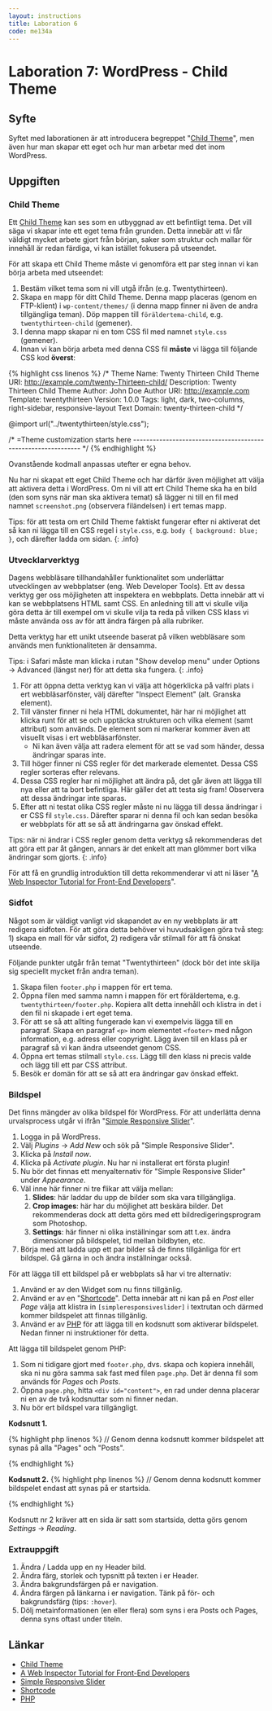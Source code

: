 ```yaml
---
layout: instructions
title: Laboration 6
code: me134a
---
```


# Laboration 7: WordPress - Child Theme

## Syfte

Syftet med laborationen är att introducera begreppet "[Child Theme][childtheme]", men även hur man skapar ett eget och hur man arbetar med det inom WordPress.

## Uppgiften

### Child Theme

Ett [Child Theme][childtheme] kan ses som en utbyggnad av ett befintligt tema. Det vill säga vi skapar inte ett eget tema från grunden. Detta innebär att vi får väldigt mycket arbete gjort från början, saker som struktur och mallar för innehåll är redan färdiga, vi kan istället fokusera på utseendet.

För att skapa ett Child Theme måste vi genomföra ett par steg innan vi kan börja arbeta med utseendet:

1. Bestäm vilket tema som ni vill utgå ifrån (e.g. Twentythirteen).
2. Skapa en mapp för ditt Child Theme. Denna mapp placeras (genom en FTP-klient) i `wp-content/themes/` (i denna mapp finner ni även de andra tillgängliga teman). Döp mappen till `föräldertema-child`, e.g. `twentythirteen-child` (gemener).
3. I denna mapp skapar ni en tom CSS fil med namnet `style.css` (gemener).
4. Innan vi kan börja arbeta med denna CSS fil __måste__ vi lägga till följande CSS kod __överst__:

{% highlight css linenos %}
/*
 Theme Name:   Twenty Thirteen Child
 Theme URI:    http://example.com/twenty-Thirteen-child/
 Description:  Twenty Thirteen Child Theme
 Author:       John Doe
 Author URI:   http://example.com
 Template:     twentythirteen
 Version:      1.0.0
 Tags:         light, dark, two-columns, right-sidebar, responsive-layout
 Text Domain:  twenty-thirteen-child
*/

@import url("../twentythirteen/style.css");

/* =Theme customization starts here
-------------------------------------------------------------- */
{% endhighlight %}

Ovanstående kodmall anpassas utefter er egna behov.

Nu har ni skapat ett eget Child Theme och har därför även möjlighet att välja att aktivera detta i WordPress. Om ni vill att ert Child Theme ska ha en bild (den som syns när man ska aktivera temat) så lägger ni till en fil med namnet `screenshot.png` (observera filändelsen) i ert temas mapp.

Tips: för att testa om ert Child Theme faktiskt fungerar efter ni aktiverat det så kan ni lägga till en CSS regel i `style.css`, e.g. `body { background: blue; }`, och därefter ladda om sidan.
{: .info}

### Utvecklarverktyg

Dagens webbläsare tillhandahåller funktionalitet som underlättar utvecklingen av webbplatser (eng. Web Developer Tools). Ett av dessa verktyg ger oss möjligheten att inspektera en webbplats. Detta innebär att vi kan se webbplatsens HTML samt CSS. En anledning till att vi skulle vilja göra detta är till exempel om vi skulle vilja ta reda på vilken CSS klass vi måste använda oss av för att ändra färgen på alla rubriker.

Detta verktyg har ett unikt utseende baserat på vilken webbläsare som används men funktionaliteten är densamma.

Tips: i Safari måste man klicka i rutan "Show develop menu" under Options -> Advanced (längst ner) för att detta ska fungera.
{: .info}

1. För att öppna detta verktyg kan vi välja att högerklicka på valfri plats i ert webbläsarfönster, välj därefter "Inspect Element" (alt. Granska element).
2. Till vänster finner ni hela HTML dokumentet, här har ni möjlighet att klicka runt för att se och upptäcka strukturen och vilka element (samt attribut) som används. De element som ni markerar kommer även att visuellt visas i ert webbläsarfönster.
    - Ni kan även välja att radera element för att se vad som händer, dessa ändringar sparas inte.
3. Till höger finner ni CSS regler för det markerade elementet. Dessa CSS regler sorteras efter relevans.
4. Dessa CSS regler har ni möjlighet att ändra på, det går även att lägga till nya eller att ta bort befintliga. Här gäller det att testa sig fram! Observera att dessa ändringar inte sparas.
5. Efter att ni testat olika CSS regler måste ni nu lägga till dessa ändringar i er CSS fil `style.css`. Därefter sparar ni denna fil och kan sedan besöka er webbplats för att se så att ändringarna gav önskad effekt.

Tips: när ni ändrar i CSS regler genom detta verktyg så rekommenderas det att göra ett par åt gången, annars är det enkelt att man glömmer bort vilka ändringar som gjorts.
{: .info}

För att få en grundlig introduktion till detta rekommenderar vi att ni läser "[A Web Inspector Tutorial for Front-End Developers][tutorial]".

### Sidfot

Något som är väldigt vanligt vid skapandet av en ny webbplats är att redigera sidfoten. För att göra detta behöver vi huvudsakligen göra två steg: 1) skapa en mall för vår sidfot, 2) redigera vår stilmall för att få önskat utseende.

Följande punkter utgår från temat "Twentythirteen" (dock bör det inte skilja sig speciellt mycket från andra teman).

1. Skapa filen `footer.php` i mappen för ert tema.
2. Öppna filen med samma namn i mappen för ert föräldertema, e.g. `twentythirteen/footer.php`. Kopiera allt detta innehåll och klistra in det i den fil ni skapade i ert eget tema.
3. För att se så att allting fungerade kan vi exempelvis lägga till en paragraf. Skapa en paragraf `<p>` inom elementet `<footer>` med någon information, e.g. adress eller copyright. Lägg även till en klass på er paragraf så vi kan ändra utseendet genom CSS.
4. Öppna ert temas stilmall `style.css`. Lägg till den klass ni precis valde och lägg till ett par CSS attribut.
5. Besök er domän för att se så att era ändringar gav önskad effekt.

### Bildspel

Det finns mängder av olika bildspel för WordPress. För att underlätta denna urvalsprocess utgår vi ifrån "[Simple Responsive Slider][slider]".

1. Logga in på WordPress.
2. Välj _Plugins_ -> _Add New_ och sök på "Simple Responsive Slider".
3. Klicka på _Install now_.
4. Klicka på _Activate plugin_. Nu har ni installerat ert första plugin!
5. Nu bör det finnas ett menyalternativ för "Simple Responsive Slider" under _Appearance_.
6. Väl inne här finner ni tre flikar att välja mellan:
    1. __Slides__: här laddar du upp de bilder som ska vara tillgängliga.
    2. __Crop images__: här har du möjlighet att beskära bilder. Det rekommenderas dock att detta görs med ett bildredigeringsprogram som Photoshop.
    3. __Settings__: här finner ni olika inställningar som att t.ex. ändra dimensioner på bildspelet, tid mellan bildbyten, etc.
7. Börja med att ladda upp ett par bilder så de finns tillgänliga för ert bildspel. Gå gärna in och ändra inställningar också.

För att lägga till ett bildspel på er webbplats så har vi tre alternativ:

1. Använd er av den Widget som nu finns tillgänlig.
2. Använd er av en "[Shortcode][shortcode]". Detta innebär att ni kan på en _Post_ eller _Page_ välja att klistra in `[simpleresponsiveslider]` i textrutan och därmed kommer bildspelet att finnas tillgänlig.
3. Använd er av [PHP][php] för att lägga till en kodsnutt som aktiverar bildspelet. Nedan finner ni instruktioner för detta.

Att lägga till bildspelet genom PHP:

1. Som ni tidigare gjort med `footer.php`, dvs. skapa och kopiera innehåll, ska ni nu göra samma sak fast med filen `page.php`. Det är denna fil som används för _Pages_ och _Posts_.
2. Öppna `page.php`, hitta `<div id="content">`, en rad under denna placerar ni en av de två kodsnuttar som ni finner nedan.
3. Nu bör ert bildspel vara tillgängligt.

__Kodsnutt 1.__

{% highlight php linenos %}
// Genom denna kodsnutt kommer bildspelet att synas på alla "Pages" och "Posts".
<?php
    if ( function_exists( 'show_simpleresponsiveslider' ) ) {
        show_simpleresponsiveslider();
    }
?>
{% endhighlight %}

__Kodsnutt 2.__
{% highlight php linenos %}
// Genom denna kodsnutt kommer bildspelet endast att synas på er startsida.
<?php
    if ( is_front_page() && function_exists( 'show_simpleresponsiveslider' ) ) {
        show_simpleresponsiveslider();
    }
?>
{% endhighlight %}

Kodsnutt nr 2 kräver att en sida är satt som startsida, detta görs genom _Settings_ -> _Reading_.

### Extrauppgift

1. Ändra / Ladda upp en ny Header bild.
2. Ändra färg, storlek och typsnitt på texten i er Header.
3. Ändra bakgrundsfärgen på er navigation.
4. Ändra färgen på länkarna i er navigation. Tänk på för- och bakgrundsfärg (tips: `:hover`).
5. Dölj metainformationen (en eller flera) som syns i era Posts och Pages, denna syns oftast under titeln.

## Länkar

* [Child Theme][childtheme]
* [A Web Inspector Tutorial for Front-End Developers][tutorial]
* [Simple Responsive Slider][slider]
* [Shortcode][shortcode]
* [PHP][php]

[childtheme]: http://codex.wordpress.org/Child_Themes
[tutorial]: http://thewc.co/articles/view/web-inspector-tutorial
[slider]: https://wordpress.org/plugins/simple-responsive-slider/
[shortcode]: http://en.support.wordpress.com/shortcodes/
[php]: http://php.net/manual/en/intro-whatis.php
